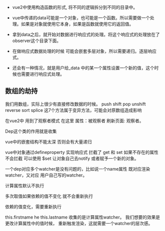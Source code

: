 - vue2中使用构造函数的形式, 将不同的逻辑拆分到不同的目录中。

- vue中传递的data可能是一个对象，也可能是一个函数。所以需要做一个处理。如果是对象就使用它本身，如果是函数就使用它的返回值。

- 拿到data之后，就开始对数据进行响应式的处理。将这个响应式的处理放在了observer这个目录下面。

- 在做响应式数据处理的时候 可能会嵌套多层对象，所以需要递归。逐层响应式。

- 还会有一种情况，就是用户给_data 中的某一个属性设置一个新的值，这个时候也需要进行响应式处理。
  
## 数组的劫持
我们用数组，实际上很少有直接修改数据的时候。
push shift pop unshift reverse sort splice 这7个方法属于变异方法，可能会对原数组造成影响

在vue2中 用到了观察者模式 在这里 属性：被观察者  刷新页面: 观察者。

Dep这个类的作用就是收集

vue中的嵌套结构不能太深 否则会有大量递归

vue中对象通过defineproperty 实现响应式 拦截了 get 和 set  如果不存在的属性不会拦截 可以使用 $set 让对象自己去notify 或者赋予一个新的对象。

一个dep对应多个watcher是没有问题的，比如说一个name属性 既对应渲染watcher，又对应 用户自己写的watcher。


计算属性默认不执行

多次取值如果依赖的值不变化 就不会重新执行

依赖的值变化，需要重新执行

this.firstname he  this.lastname 收集的是计算属性watcher。 我们想要的效果是 更改计算属性中的值时候，
重新触发渲染，这就需要一个watcher的层次感。



